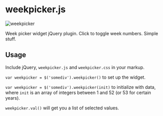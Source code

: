 # weekpicker.js

![weekpicker](http://tangram.github.io/img/weekpicker.png)

Week picker widget jQuery plugin. Click to toggle week numbers. Simple stuff.

## Usage
Include jQuery, `weekpicker.js` and `weekpicker.css` in your markup.

`var weekpicker = $('somediv').weekpicker()` to set up the widget.

`var weekpicker = $('somediv').weekpicker(init)` to initialize with data, where `init` is an array of integers between 1 and 52 (or 53 for certain years).

`weekpicker.val()` will get you a list of selected values.
